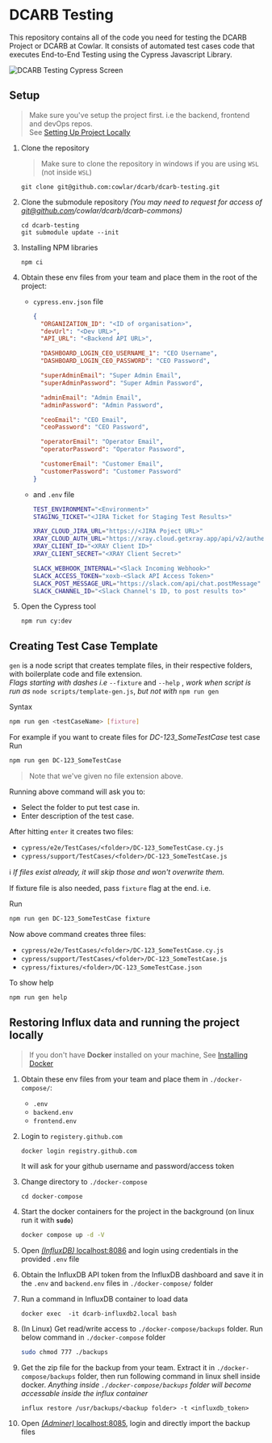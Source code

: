 # DCARB Testing

This repository contains all of the code you need for testing the DCARB Project or DCARB at Cowlar. It consists of automated test cases code that executes End-to-End Testing using the Cypress Javascript Library.

![DCARB Testing Cypress Screen](assets/img/home.png)

## Setup

> Make sure you've setup the project first. i.e the backend, frontend and devOps repos.  
> See [Setting Up Project Locally](#restoring-influx-data-and-running-the-project-locally)

1. Clone the repository

   > Make sure to clone the repository in windows if you are using `WSL` (not inside `WSL`)

   ```
   git clone git@github.com:cowlar/dcarb/dcarb-testing.git
   ```

1. Clone the submodule repository _(You may need to request for access of git@github.com/cowlar/dcarb/dcarb-commons)_

   ```
   cd dcarb-testing
   git submodule update --init
   ```

1. Installing NPM libraries

   ```
   npm ci
   ```

1. Obtain these env files from your team​ and place them in the root of the project:

   - `cypress.env.json` file

     ```json
     {
       "ORGANIZATION_ID": "<ID of organisation>",
       "devUrl": "<Dev URL>",
       "API_URL": "<Backend API URL>",

       "DASHBOARD_LOGIN_CEO_USERNAME_1": "CEO Username",
       "DASHBOARD_LOGIN_CEO_PASSWORD": "CEO Password",

       "superAdminEmail": "Super Admin Email",
       "superAdminPassword": "Super Admin Password",

       "adminEmail": "Admin Email",
       "adminPassword": "Admin Password",

       "ceoEmail": "CEO Email",
       "ceoPassword": "CEO Password",

       "operatorEmail": "Operator Email",
       "operatorPassword": "Operator Password",

       "customerEmail": "Customer Email",
       "customerPassword": "Customer Password"
     }
     ```

   - and `.env` file

     ```bash
     TEST_ENVIRONMENT="<Environment>"
     STAGING_TICKET="<JIRA Ticket for Staging Test Results>"

     XRAY_CLOUD_JIRA_URL="https://<JIRA Poject URL>"
     XRAY_CLOUD_AUTH_URL="https://xray.cloud.getxray.app/api/v2/authenticate"
     XRAY_CLIENT_ID="<XRAY Client ID>"
     XRAY_CLIENT_SECRET="<XRAY Client Secret>"

     SLACK_WEBHOOK_INTERNAL="<Slack Incoming Webhook>"
     SLACK_ACCESS_TOKEN="xoxb-<Slack API Access Token>"
     SLACK_POST_MESSAGE_URL="https://slack.com/api/chat.postMessage"
     SLACK_CHANNEL_ID="<Slack Channel's ID, to post results to>"
     ```

1. Open the Cypress tool

   ```
   npm run cy:dev
   ```

## Creating Test Case Template

`gen` is a node script that creates template files, in their respective folders, with boilerplate code and file extension.  
 _Flags starting with dashes i.e_ `--fixture` and `--help` , _work when script is run as_ `node scripts/template-gen.js`, _but not with_ `npm run gen`

Syntax

```bash
npm run gen <testCaseName> [fixture]
```

For example if you want to create files for _DC-123_SomeTestCase_ test case  
Run

```bash
npm run gen DC-123_SomeTestCase
```

> Note that we've given no file extension above.

Running above command will ask you to:

- Select the folder to put test case in.
- Enter description of the test case.

After hitting `enter` it creates two files:

- `cypress/e2e/TestCases/<folder>/DC-123_SomeTestCase.cy.js`
- `cypress/support/TestCases/<folder>/DC-123_SomeTestCase.js`

ℹ️ _If files exist already, it will skip those and won't overwrite them._

If fixture file is also needed, pass `fixture` flag at the end. i.e.

Run

```bash
npm run gen DC-123_SomeTestCase fixture
```

Now above command creates three files:

- `cypress/e2e/TestCases/<folder>/DC-123_SomeTestCase.cy.js`
- `cypress/support/TestCases/<folder>/DC-123_SomeTestCase.js`
- `cypress/fixtures/<folder>/DC-123_SomeTestCase.json`

To show help

```bash
npm run gen help
```

## Restoring Influx data and running the project locally

> If you don't have **Docker** installed on your machine, See [Installing Docker](./docker-install.md)

1. Obtain these env files from your team and place them in `./docker-compose/`:
   - `.env`
   - `backend.env`
   - `frontend.env`
1. Login to `registery.github.com`
   ```bash
   docker login registry.github.com
   ```
   It will ask for your github username and password/access token
1. Change directory to `./docker-compose`

   ```
   cd docker-compose
   ```

1. Start the docker containers for the project in the background​ (on linux run it with **`sudo`**)

   ```bash
   docker compose up -d -V
   ```

1. Open [ _(InfluxDB)_ localhost:8086](http://localhost:8086) and login using credentials in the provided `.env` file

1. Obtain the InfluxDB API token from the InfluxDB dashboard and save it in the `.env` and `backend.env` files in `./docker-compose/` folder

1. Run a command in InfluxDB container to load data

   ```
   docker exec  -it dcarb-influxdb2.local bash
   ```

1. (In Linux) Get read/write access to `./docker-compose/backups` folder. Run below command in `./docker-compose` folder
   ```bash
   sudo chmod 777 ./backups
   ```
1. Get the zip file for the backup from your team. Extract it in `./docker-compose/backups` folder, then run following command in linux shell inside docker. _Anything inside `./docker-compose/backups` folder will become accessable inside the influx container_

   ```
   influx restore /usr/backups/<backup folder> -t <influxdb_token>
   ```

1. Open [_(Adminer)_ localhost:8085](http://localhost:8085), login and directly import the backup files
